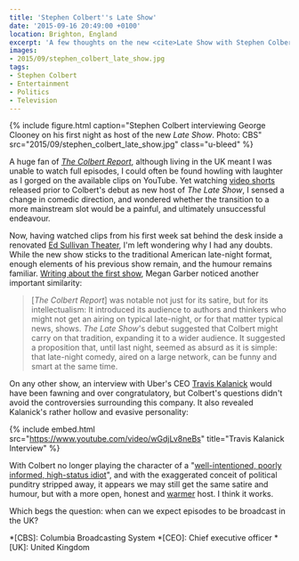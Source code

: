 ```yaml
---
title: 'Stephen Colbert''s Late Show'
date: '2015-09-16 20:49:00 +0100'
location: Brighton, England
excerpt: 'A few thoughts on the new <cite>Late Show with Stephen Colbert</cite>.'
images:
- 2015/09/stephen_colbert_late_show.jpg
tags:
- Stephen Colbert
- Entertainment
- Politics
- Television
---
```

{% include figure.html
  caption="Stephen Colbert interviewing George Clooney on his first night as host of the new <cite>Late Show</cite>. Photo: CBS"
  src="2015/09/stephen_colbert_late_show.jpg"
  class="u-bleed"
%}

A huge fan of [<cite>The Colbert Report</cite>][1], although living in the UK meant I was unable to watch full episodes, I could often be found howling with laughter as I gorged on the available clips on YouTube. Yet watching [video shorts][2] released prior to Colbert's debut as new host of <cite>The Late Show</cite>, I sensed a change in comedic direction, and wondered whether the transition to a more mainstream slot would be a painful, and ultimately unsuccessful endeavour.

Now, having watched clips from his first week sat behind the desk inside a renovated [Ed Sullivan Theater][3], I'm left wondering why I had any doubts. While the new show sticks to the traditional American late-night format, enough elements of his previous show remain, and the humour remains familiar. [Writing about the first show][4], Megan Garber noticed another important similarity:

> [<cite>The Colbert Report</cite>] was notable not just for its satire, but for its intellectualism: It introduced its audience to authors and thinkers who might not get an airing on typical late-night, or for that matter typical news, shows. <cite>The Late Show</cite>'s debut suggested that Colbert might carry on that tradition, expanding it to a wider audience. It suggested a proposition that, until last night, seemed as absurd as it is simple: that late-night comedy, aired on a large network, can be funny and smart at the same time.

On any other show, an interview with Uber's CEO [Travis Kalanick][5] would have been fawning and over congratulatory, but Colbert's questions didn't avoid the controversies surrounding this company. It also revealed Kalanick's rather hollow and evasive personality:

{% include embed.html src="https://www.youtube.com/video/wGdjLv8neBs" title="Travis Kalanick Interview" %}

With Colbert no longer playing the character of a "[well-intentioned, poorly informed, high-status idiot][6]", and with the exaggerated conceit of political punditry stripped away, it appears we may still get the same satire and humour, but with a more open, honest and [warmer][7] host. I think it works.

Which begs the question: when can we expect episodes to be broadcast in the UK?

[1]: https://en.wikipedia.org/wiki/The_Colbert_Report
[2]: https://www.youtube.com/video/rFtam2eAkfo
[3]: https://en.wikipedia.org/wiki/Ed_Sullivan_Theater
[4]: http://www.theatlantic.com/entertainment/archive/2015/09/stephen-colbert-late-show-cbs-letterman/404407/
[5]: https://pando.com/2012/10/24/travis-shrugged/
[6]: http://www.nytimes.com/2005/09/25/magazine/funny-about-the-news.html
[7]: https://www.youtube.com/video/opVaEC_WxWs

*[CBS]: Columbia Broadcasting System
*[CEO]: Chief executive officer
*[UK]: United Kingdom
